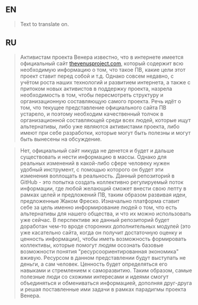 ## EN
> Text to translate on.

## RU
> Активистам проекта Венера известно, что в интернете имеется официальный сайт [thevenusproject.com](http://thevenusproject.com/), который содержит всю необходимую информацию о том, что такое ПВ, какие цели этот проект ставит перед собой и т.д. Однако совсем недавно, с учётом роста наших технологий и развитием интернета, а также с притоком новых активистов в поддержку проекта, назрела необходимость в том, чтобы пересмотреть структуру и организационную составляющую самого проекта. Речь идёт о том, что текущее представление официального сайта ПВ устарело, и поэтому необходим качественный толчок в организационной составляющей среди всех людей, которые ищут альтернативы, либо уже являются активистами проекта, либо имеют при себе разработки, которые могут быть полезны и могут быть вынесены на обсуждение.

>Нет, официальный сайт никуда не денется и будет и дальше существовать и нести информацию в массы. Однако для реальных изменений в какой-либо сфере человеку нужен удобный инструмент, с помощью которого он будет эти изменения воплощать в реальность. Данный репозиторий в GitHub - это попытка создать коллективно регулируемый поток информации, где любой желающий сможет внести свою лепту в рамках целей и предложений ПВ, таким образом развивая идеи, предложенные Жаком Фреско. Изначально платформа ставит себе за цель именно информирование людей о том, что есть альтернативы для нашего общества, и что их можно использовать уже сейчас. В перспективе же данный репозиторий будет доработан чем-то вроде сторонних дополнительных модулей (это уже касательно сайта, когда он получит достаточную оценку и ценность информации), чтобы иметь возможность формировать коллективы, которые помогут людям осознать базовые возможности понятия "ресурсоориентированная экономика" вживую. Ресурсом в данном представлении будут выступать не деньги, а сам человек. Ценность будет определяться его навыками и стремлением к саморазвитию. Таким образом, самые полезные люди со схожими интересами и идеями смогут объединяться и обмениваться информацией, дополняя друг-друга и решая поставленные ими задачи в рамках парадигмы проекта Венера.
